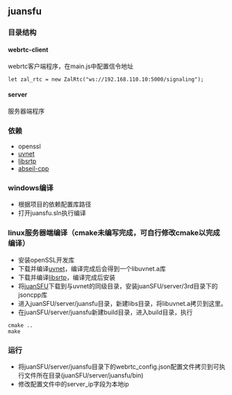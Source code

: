 ## juansfu

### 目录结构
#### webrtc-client
webrtc客户端程序，在main.js中配置信令地址
```
let zal_rtc = new ZalRtc("ws://192.168.110.10:5000/signaling");
```
#### server
服务器端程序

### 依赖
* openssl
* [uvnet](https://github.com/tlexy/uvnet)
* [libsrtp](https://github.com/cisco/libsrtp)
* [abseil-cpp](https://github.com/abseil/abseil-cpp)

### windows编译
* 根据项目的依赖配置库路径
* 打开juansfu.sln执行编译

### linux服务器端编译（cmake未编写完成，可自行修改cmake以完成编译）
* 安装openSSL开发库
* 下载并编译[uvnet](https://github.com/tlexy/uvnet)，编译完成后会得到一个libuvnet.a库
* 下载并编译[libsrtp](https://github.com/cisco/libsrtp)，编译完成后安装
* 将[juanSFU](https://github.com/tlexy/juanSFU)下载到与uvnet的同级目录，安装juanSFU/server/3rd目录下的jsoncpp库
* 进入juanSFU/server/juansfu目录，新建libs目录，将libuvnet.a拷贝到这里。
* 在juanSFU/server/juansfu新建build目录，进入build目录，执行
```
cmake ..
make
```

### 运行
* 将juanSFU/server/juansfu目录下的webrtc_config.json配置文件拷贝到可执行文件所在目录(juanSFU/server/juansfu/bin)
* 修改配置文件中的server_ip字段为本地ip
